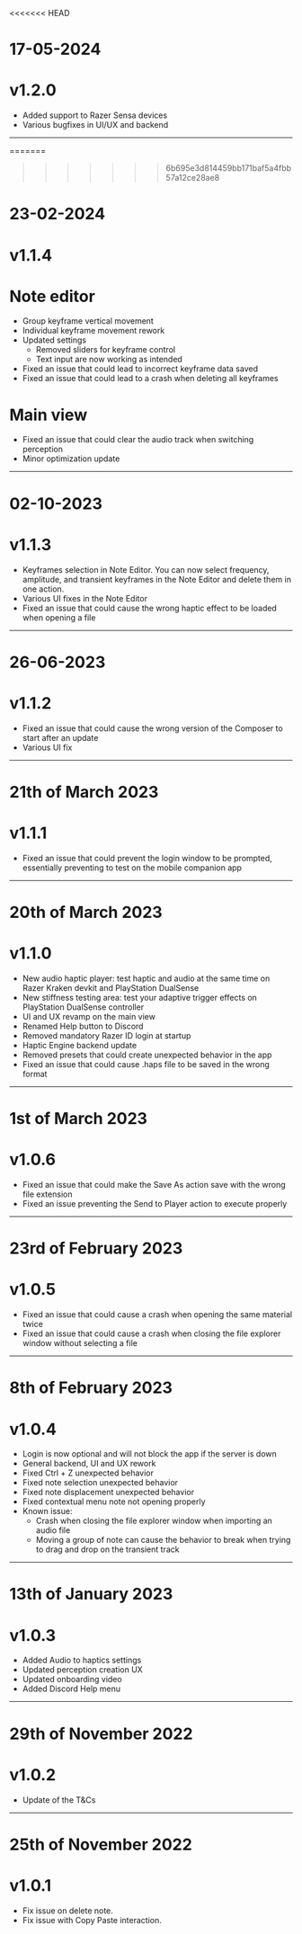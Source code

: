 <<<<<<< HEAD
# 17-05-2024
# v1.2.0

+ Added support to Razer Sensa devices
+ Various bugfixes in UI/UX and backend

---

=======
>>>>>>> 6b695e3d814459bb171baf5a4fbb57a12ce28ae8
# 23-02-2024
# v1.1.4

# Note editor
- Group keyframe vertical movement
- Individual keyframe movement rework
- Updated settings
    - Removed sliders for keyframe control
    - Text input are now working as intended
- Fixed an issue that could lead to incorrect keyframe data saved
- Fixed an issue that could lead to a crash when deleting all keyframes

# Main view
- Fixed an issue that could clear the audio track when switching perception
- Minor optimization update

---

# 02-10-2023
# v1.1.3

+ Keyframes selection in Note Editor. You can now select frequency, amplitude, and transient keyframes in the Note Editor and delete them in one action.
+ Various UI fixes in the Note Editor
+ Fixed an issue that could cause the wrong haptic effect to be loaded when opening a file

---

# 26-06-2023
# v1.1.2

+ Fixed an issue that could cause the wrong version of the Composer to start after an update
+ Various UI fix

---

# 21th of March 2023
# v1.1.1

+ Fixed an issue that could prevent the login window to be prompted, essentially preventing to test on the mobile companion app

---

# 20th of March 2023
# v1.1.0

+ New audio haptic player: test haptic and audio at the same time on Razer Kraken devkit and PlayStation DualSense
+ New stiffness testing area: test your adaptive trigger effects on PlayStation DualSense controller
+ UI and UX revamp on the main view
+ Renamed Help button to Discord
+ Removed mandatory Razer ID login at startup
+ Haptic Engine backend update
+ Removed presets that could create unexpected behavior in the app
+ Fixed an issue that could cause .haps file to be saved in the wrong format

---

# 1st of March 2023
# v1.0.6

+ Fixed an issue that could make the Save As action save with the wrong file extension
+ Fixed an issue preventing the Send to Player action to execute properly

---

# 23rd of February 2023
# v1.0.5

+ Fixed an issue that could cause a crash when opening the same material twice
+ Fixed an issue that could cause a crash when closing the file explorer window without selecting a file

---

# 8th of February 2023
# v1.0.4

+ Login is now optional and will not block the app if the server is down
+ General backend, UI and UX rework
+ Fixed Ctrl + Z unexpected behavior
+ Fixed note selection unexpected behavior
+ Fixed note displacement unexpected behavior
+ Fixed contextual menu note not opening properly
+ Known issue:
    + Crash when closing the file explorer window when importing an audio file
    + Moving a group of note can cause the behavior to break when trying to drag and drop on the transient track

---

# 13th of January 2023
# v1.0.3

+ Added Audio to haptics settings
+ Updated perception creation UX
+ Updated onboarding video
+ Added Discord Help menu

---

# 29th of November 2022
# v1.0.2

+ Update of the T&Cs

---

# 25th of November 2022
# v1.0.1

+ Fix issue on delete note.
+ Fix issue with Copy Paste interaction.
